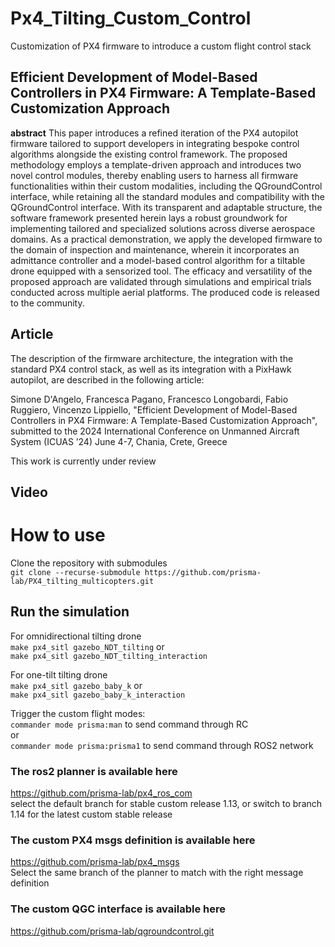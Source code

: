 # Px4_Tilting_Custom_Control
 Customization of PX4 firmware to introduce a custom flight control stack 

## Efficient Development of Model-Based Controllers in PX4 Firmware: A Template-Based Customization Approach
__abstract__ This paper introduces a refined iteration of the PX4 autopilot firmware tailored to support developers in integrating bespoke control algorithms alongside the existing control framework. The proposed methodology employs a template-driven approach and introduces two novel control modules, thereby enabling users to harness all firmware functionalities within their custom modalities, including the QGroundControl interface, while retaining all the standard modules and compatibility with the QGroundControl interface. With its transparent and adaptable structure, the software framework presented herein lays a robust groundwork for implementing tailored and specialized solutions across diverse aerospace domains. As a practical demonstration, we apply the developed firmware to the domain of inspection and maintenance, wherein it incorporates an admittance controller and a model-based control algorithm for a tiltable drone equipped with a sensorized tool. The efficacy and versatility of the proposed approach are validated through simulations and empirical trials conducted across multiple aerial platforms. The produced code is released to the community.   
## Article
The description of the firmware architecture, the integration with the standard PX4 control stack, as well as its integration with a PixHawk autopilot, are described in the following article:

Simone D'Angelo, Francesca Pagano, Francesco Longobardi, Fabio Ruggiero, Vincenzo Lippiello, "Efficient Development of Model-Based Controllers in PX4 Firmware: A Template-Based Customization Approach", submitted to the 2024 International Conference on Unmanned Aircraft System (ICUAS ’24)  June 4-7, Chania, Crete, Greece

This work is currently under review

## Video


# How to use
Clone the repository with submodules <br />
`git clone --recurse-submodule https://github.com/prisma-lab/PX4_tilting_multicopters.git`

## Run the simulation
For omnidirectional tilting drone <br />
`make px4_sitl gazebo_NDT_tilting`
 or <br />
`make px4_sitl gazebo_NDT_tilting_interaction`

For one-tilt tilting drone <br />
`make px4_sitl gazebo_baby_k`
or  <br />
`make px4_sitl gazebo_baby_k_interaction`

Trigger the custom flight modes:<br />
`commander mode prisma:man` to send command through RC<br />
or<br />
`commander mode prisma:prisma1` to send command through ROS2 network

### The ros2 planner is available here <br />
https://github.com/prisma-lab/px4_ros_com <br />
select the default branch for stable custom release 1.13, or switch to branch 1.14 for the latest custom stable release <br />

### The custom PX4 msgs definition is available here <br />
https://github.com/prisma-lab/px4_msgs <br />
Select the same branch of the planner to match with the right message definition <br />

### The custom QGC interface is available here <br />
https://github.com/prisma-lab/qgroundcontrol.git
